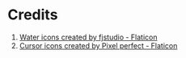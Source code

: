 # Credits

1. <a href="https://www.flaticon.com/free-icons/water" title="water icons">Water icons created by fjstudio - Flaticon</a>
2. <a href="https://www.flaticon.com/free-icons/cursor" title="cursor icons">Cursor icons created by Pixel perfect - Flaticon</a>
